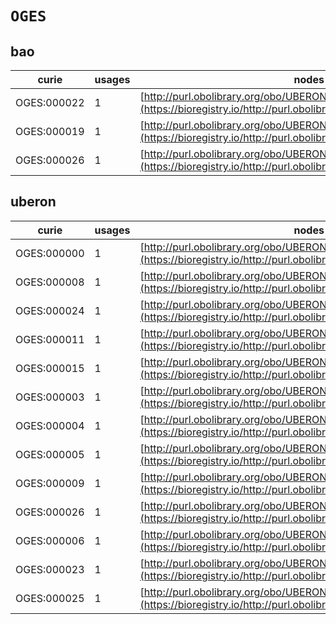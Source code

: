 # `OGES`

## bao

| curie       |   usages | nodes                                                                                                                 |
|-------------|----------|-----------------------------------------------------------------------------------------------------------------------|
| OGES:000022 |        1 | [http://purl.obolibrary.org/obo/UBERON:0000068](https://bioregistry.io/http://purl.obolibrary.org/obo/UBERON:0000068) |
| OGES:000019 |        1 | [http://purl.obolibrary.org/obo/UBERON:0000109](https://bioregistry.io/http://purl.obolibrary.org/obo/UBERON:0000109) |
| OGES:000026 |        1 | [http://purl.obolibrary.org/obo/UBERON:0000113](https://bioregistry.io/http://purl.obolibrary.org/obo/UBERON:0000113) |
## uberon

| curie       |   usages | nodes                                                                                                                 |
|-------------|----------|-----------------------------------------------------------------------------------------------------------------------|
| OGES:000000 |        1 | [http://purl.obolibrary.org/obo/UBERON:0000068](https://bioregistry.io/http://purl.obolibrary.org/obo/UBERON:0000068) |
| OGES:000008 |        1 | [http://purl.obolibrary.org/obo/UBERON:0000069](https://bioregistry.io/http://purl.obolibrary.org/obo/UBERON:0000069) |
| OGES:000024 |        1 | [http://purl.obolibrary.org/obo/UBERON:0000092](https://bioregistry.io/http://purl.obolibrary.org/obo/UBERON:0000092) |
| OGES:000011 |        1 | [http://purl.obolibrary.org/obo/UBERON:0000104](https://bioregistry.io/http://purl.obolibrary.org/obo/UBERON:0000104) |
| OGES:000015 |        1 | [http://purl.obolibrary.org/obo/UBERON:0000107](https://bioregistry.io/http://purl.obolibrary.org/obo/UBERON:0000107) |
| OGES:000003 |        1 | [http://purl.obolibrary.org/obo/UBERON:0000108](https://bioregistry.io/http://purl.obolibrary.org/obo/UBERON:0000108) |
| OGES:000004 |        1 | [http://purl.obolibrary.org/obo/UBERON:0000109](https://bioregistry.io/http://purl.obolibrary.org/obo/UBERON:0000109) |
| OGES:000005 |        1 | [http://purl.obolibrary.org/obo/UBERON:0000111](https://bioregistry.io/http://purl.obolibrary.org/obo/UBERON:0000111) |
| OGES:000009 |        1 | [http://purl.obolibrary.org/obo/UBERON:0000112](https://bioregistry.io/http://purl.obolibrary.org/obo/UBERON:0000112) |
| OGES:000026 |        1 | [http://purl.obolibrary.org/obo/UBERON:0000113](https://bioregistry.io/http://purl.obolibrary.org/obo/UBERON:0000113) |
| OGES:000006 |        1 | [http://purl.obolibrary.org/obo/UBERON:0004707](https://bioregistry.io/http://purl.obolibrary.org/obo/UBERON:0004707) |
| OGES:000023 |        1 | [http://purl.obolibrary.org/obo/UBERON:0007220](https://bioregistry.io/http://purl.obolibrary.org/obo/UBERON:0007220) |
| OGES:000025 |        1 | [http://purl.obolibrary.org/obo/UBERON:0007221](https://bioregistry.io/http://purl.obolibrary.org/obo/UBERON:0007221) |
